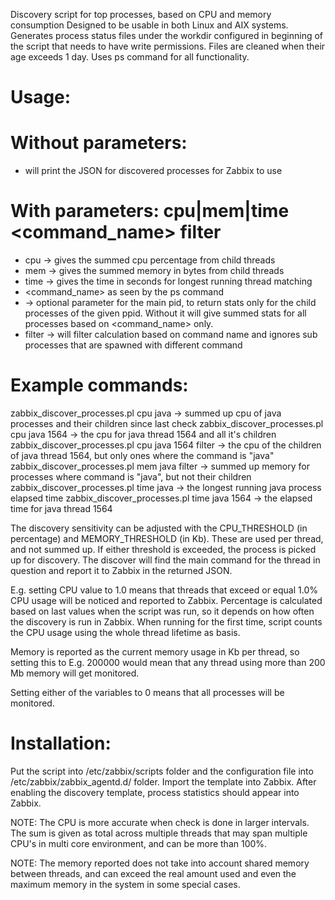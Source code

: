 Discovery script for top processes, based on CPU and memory consumption
Designed to be usable in both Linux and AIX systems. Generates process status
files under the workdir configured in beginning of the script that needs to
have write permissions. Files are cleaned when their age exceeds 1 day.
Uses ps command for all functionality.

# Usage:
# Without parameters:
- will print the JSON for discovered processes for Zabbix to use
# With parameters: cpu|mem|time <command_name> <ppid> filter
- cpu -> gives the summed cpu percentage from child threads
- mem -> gives the summed memory in bytes from child threads
- time -> gives the time in seconds for longest running thread matching
- <command_name> as seen by the ps command
- <ppid> -> optional parameter for the main pid, to return stats only for
  the child processes of the given ppid. Without it will give summed stats
  for all processes based on <command_name> only.
- filter -> will filter calculation based on command name and ignores
  sub processes that are spawned with different command

# Example commands:
  zabbix_discover_processes.pl cpu java
   -> summed up cpu of java processes and their children since last check
  zabbix_discover_processes.pl cpu java 1564
   -> the cpu for java thread 1564 and all it's children
  zabbix_discover_processes.pl cpu java 1564 filter
   -> the cpu of the children of java thread 1564, but only ones
      where the command is "java"
  zabbix_discover_processes.pl mem java filter
   -> summed up memory for processes where command is "java", but not their
      children
  zabbix_discover_processes.pl time java
   -> the longest running java process elapsed time
  zabbix_discover_processes.pl time java 1564
   -> the elapsed time for java thread 1564

The discovery sensitivity can be adjusted with the CPU_THRESHOLD (in
percentage) and MEMORY_THRESHOLD (in Kb). These are used per thread, and not
summed up. If either threshold is exceeded, the process is picked up for
discovery. The discover will find the main command for the thread in
question and report it to Zabbix in the returned JSON.

E.g. setting CPU value to 1.0 means that threads that exceed or equal 1.0%
CPU usage will be noticed and reported to Zabbix. Percentage is calculated
based on last values when the script was run, so it depends on how often the
discovery is run in Zabbix. When running for the first time, script counts
the CPU usage using the whole thread lifetime as basis.

Memory is reported as the current memory usage in Kb per thread, so setting
this to E.g. 200000 would mean that any thread using more than 200 Mb memory
will get monitored.

Setting either of the variables to 0 means that all processes will be
monitored.

# Installation:
Put the script into /etc/zabbix/scripts folder and the configuration file
into /etc/zabbix/zabbix_agentd.d/ folder. Import the template into Zabbix.
After enabling the discovery template, process statistics should appear into 
Zabbix. 


NOTE: The CPU is more accurate when check is done in larger intervals.
The sum is given as total across multiple threads that may span multiple CPU's
in multi core environment, and can be more than 100%.

NOTE: The memory reported does not take into account shared memory between
threads, and can exceed the real amount used and even the maximum memory in
the system in some special cases.
